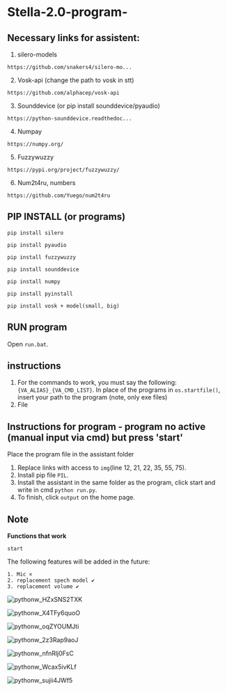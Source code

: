 # Stella-2.0-program-

## Necessary links for assistent:

1. silero-models
```
https://github.com/snakers4/silero-mo...
```

2. Vosk-api (change the path to vosk in stt)
```
https://github.com/alphacep/vosk-api
```

3. Sounddevice (or pip install sounddevice/pyaudio)
```
https://python-sounddevice.readthedoc...
```

4. Numpay
```
https://numpy.org/
```

5. Fuzzywuzzy
```
https://pypi.org/project/fuzzywuzzy/
```

6. Num2t4ru, numbers
```
https://github.com/Yuego/num2t4ru
```

## PIP INSTALL (or programs)

```
pip install silero
```

```
pip install pyaudio
```

```
pip install fuzzywuzzy
```

```
pip install sounddevice 
```

```
pip install numpy
```

```
pip install pyinstall
```

```
pip install vosk + model(smаll, big)
```


## RUN program
Open `run.bat`.

## instructions
1. For the commands to work, you must say the following: `{VA_ALIAS}_{VA_CMD_LIST}`. In place of the programs in `os.startfile()`, insert your path to the program (note, only exe files)
2. File


## Instructions for program - program no active (manual input via cmd) but press 'start'
Place the program file in the assistant folder
1.  Replace links with access to `img`(line 12, 21, 22, 35, 55, 75).
2. Install pip file `PIL`.
3. Install the assistant in the same folder as the program, click start and write in cmd `python run.py`.
4. To finish, click `output` on the home page.
## Note
__Functions that work__
```
start
```
The following features will be added in the future:
```
1. Mic ×
2. replacement spech model ✔
3. replacement volume ✔
```

![pythonw_HZxSNS2TXK](https://github.com/PandaBTBs/SPN-for-assistent/assets/118614536/4245ef7e-7f70-4cf6-8385-aa94c6a4d31c)

![pythonw_X4TFy6quoO](https://github.com/PandaBTBs/SPN-for-assistent/assets/118614536/4f748cb5-a8a1-4b8b-a33a-366d708af547)

![pythonw_oqZYOUMJti](https://github.com/PandaBTBs/SPN-for-assistent/assets/118614536/3b230182-d8db-4459-bbb5-777b4843e951)

![pythonw_2z3Rap9aoJ](https://github.com/PandaBTBs/SPN-for-assistent/assets/118614536/3f91bf3f-3474-46b9-9ccd-d214a49c53cf)

![pythonw_nfnRlj0FsC](https://github.com/PandaBTBs/SPN-for-assistent/assets/118614536/603f4bfd-e98b-4f70-bc34-f81c152caeb6)

![pythonw_Wcax5ivKLf](https://github.com/PandaBTBs/SPN-for-assistent/assets/118614536/13b14796-b02f-4731-a5a6-a92534a1f57a)

![pythonw_sujii4JWf5](https://github.com/PandaBTBs/SPN-for-assistent/assets/118614536/3d8790a9-321b-493d-88f7-0977454c153e)


